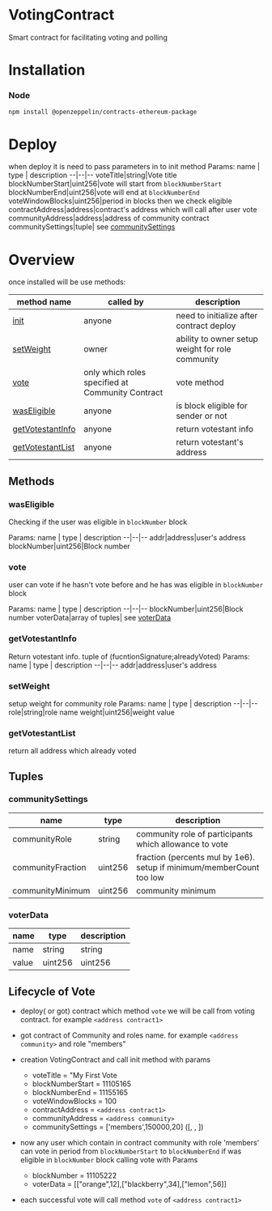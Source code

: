 # VotingContract
Smart contract for facilitating voting and polling

# Installation
### Node
`npm install @openzeppelin/contracts-ethereum-package`

# Deploy
when deploy it is need to pass parameters in to init method
Params:
name  | type | description
--|--|--
voteTitle|string|Vote title
blockNumberStart|uint256|vote will start from `blockNumberStart`
blockNumberEnd|uint256|vote will end at `blockNumberEnd`
voteWindowBlocks|uint256|period in blocks then we check eligible
contractAddress|address|contract's address which will call after user vote
communityAddress|address|address of community contract
communitySettings|tuple| see <a href="communitysettings">communitySettings</a>


# Overview
once installed will be use methods:
<table>
<thead>
	<tr>
		<th>method name</th>
		<th>called by</th>
		<th>description</th>
	</tr>
</thead>
<tbody>
    <tr>
		<td><a href="#init">init</a></td>
		<td>anyone</td>
		<td>need to initialize after contract deploy</td>
	</tr>
	<tr>
		<td><a href="#setweight">setWeight</a></td>
		<td>owner</td>
		<td>ability to owner setup weight for role community</td>
	</tr>
	<tr>
		<td><a href="#vote">vote</a></td>
		<td>only which roles specified at Community Contract</td>
		<td>vote method</td>
	</tr>
    <tr>
		<td><a href="#waseligible">wasEligible</a></td>
		<td>anyone</td>
		<td>is block eligible for sender or not</td>
	</tr>
	<tr>
		<td><a href="#getvotestantinfo">getVotestantInfo</a></td>
		<td>anyone</td>
		<td>return votestant info</td>
	</tr>
	<tr>
		<td><a href="#getvotestantlist">getVotestantList</a></td>
		<td>anyone</td>
		<td>return votestant's address</td>
	</tr>
</tbody>
</table>

## Methods

### wasEligible

Checking if the user was eligible in  `blockNumber` block

Params:
name  | type | description
--|--|--
addr|address|user's address
blockNumber|uint256|Block number

### vote

user can vote if he hasn't vote before and he has was eligible in `blockNumber` block

Params:
name  | type | description
--|--|--
blockNumber|uint256|Block number
voterData|array of tuples| see <a href="voterdata">voterData</a>

### getVotestantInfo
Return votestant info. tuple of (fucntionSignature;alreadyVoted)
Params:
name  | type | description
--|--|--
addr|address|user's address

### setWeight
setup weight for community role
Params:
name  | type | description
--|--|--
role|string|role name
weight|uint256|weight value


### getVotestantList
return all address which already voted

## Tuples
### communitySettings
name  | type | description
--|--|--
communityRole|string|community role of participants which allowance to vote
communityFraction|uint256|fraction (percents mul by 1e6). setup if minimum/memberCount too low
communityMinimum|uint256|community minimum

### voterData
name  | type | description
--|--|--
name|string| string
value|uint256| uint256



## Lifecycle of Vote
* deploy( or got) contract which method `vote` we will be call from voting contract. for example `<address contract1>`
* got contract of Community and roles name. for example `<address community>` and role "members"
* creation VotingContract and call init method with params 
   *   voteTitle = "My First Vote
   *   blockNumberStart = 11105165
   *   blockNumberEnd =  11155165
   *   voteWindowBlocks = 100
   *   contractAddress = `<address contract1>`
   *   communityAddress = `<address community>`
   *   communitySettings = ['members',150000,20]  ([<communityRole>, <communityFraction>, <communityMinimum>])
   
* now any user which contain in contract community with role 'members' can vote in period from `blockNumberStart` to `blockNumberEnd` if was eligible in `blockNumber` block
calling vote with Params
    * blockNumber = 11105222
    * voterData = [["orange",12],["blackberry",34],["lemon",56]]

* each successful vote will call method `vote` of `<address contract1>`